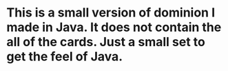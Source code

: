 # This is a small version of dominion I made in Java. It does not contain the all of the cards. Just a small set to get the feel of Java.

